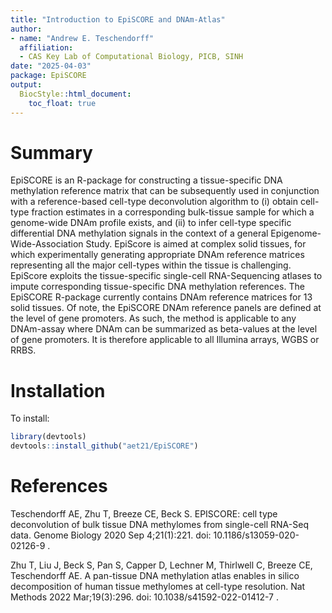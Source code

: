 ```yaml
---
title: "Introduction to EpiSCORE and DNAm-Atlas"
author:
- name: "Andrew E. Teschendorff"
  affiliation: 
  - CAS Key Lab of Computational Biology, PICB, SINH
date: "2025-04-03"
package: EpiSCORE
output:
  BiocStyle::html_document:
    toc_float: true
---
```


# Summary

EpiSCORE is an R-package for constructing a tissue-specific DNA methylation reference matrix that can be subsequently used in conjunction with a reference-based cell-type deconvolution algorithm to (i) obtain cell-type fraction estimates in a corresponding bulk-tissue sample for which a genome-wide DNAm profile exists, and (ii) to infer cell-type specific differential DNA methylation signals in the context of a general Epigenome-Wide-Association Study. EpiScore is aimed at complex solid tissues, for which experimentally generating appropriate DNAm reference matrices representing all the major cell-types within the tissue is challenging. EpiScore exploits the tissue-specific single-cell RNA-Sequencing atlases to impute corresponding tissue-specific DNA methylation references. The EpiSCORE R-package currently contains DNAm reference matrices for 13 solid tissues. Of note, the EpiSCORE DNAm reference panels are defined at the level of gene promoters. As such, the method is applicable to any DNAm-assay where DNAm can be summarized as beta-values at the level of gene promoters. It is therefore applicable to all Illumina arrays, WGBS or RRBS.

# Installation

To install:

```r
library(devtools)
devtools::install_github("aet21/EpiSCORE")
```

# References

Teschendorff AE, Zhu T, Breeze CE, Beck S. EPISCORE: cell type deconvolution of bulk tissue DNA methylomes from single-cell RNA-Seq data. Genome Biology 2020 Sep 4;21(1):221. doi: 10.1186/s13059-020-02126-9 .

Zhu T, Liu J, Beck S, Pan S, Capper D, Lechner M, Thirlwell C, Breeze CE, Teschendorff AE. A pan-tissue DNA methylation atlas enables in silico decomposition of human tissue methylomes at cell-type resolution. Nat Methods 2022 Mar;19(3):296. doi: 10.1038/s41592-022-01412-7 .
